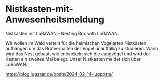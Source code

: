 # Nistkasten-mit-Anwesenheitsmeldung
Nistkasten mit LoRaWAN - Nesting Box with LoRaWAN.


Wir wollen im Wald verteilt für die heimischen Vogelarten Nistkästen aufhängen um das Brutverhalten der Vögel unauffällig zu studieren. Wann wird das Nest gebaut, wie entwickeln sich die Jungvögel und wird der Kasten ein zweites Mal belegt. Unser Nistkasten meldet sich über LoRaWAN.  

https://blog.lugsaar.de/posts/2024-02-14-lugposts/
